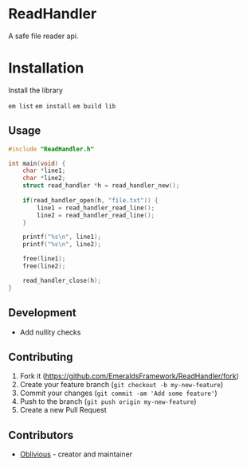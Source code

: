 # ReadHandler

A safe file reader api.

# Installation

Install the library

`em list`
`em install`
`em build lib`

## Usage

```c
#include "ReadHandler.h"

int main(void) {
    char *line1;
    char *line2;
    struct read_handler *h = read_handler_new();
    
    if(read_handler_open(h, "file.txt")) {
        line1 = read_handler_read_line();
        line2 = read_handler_read_line();
    }

    printf("%s\n", line1);
    printf("%s\n", line2);

    free(line1);
    free(line2);

    read_handler_close(h);
}
```

## Development

* Add nullity checks

## Contributing

1. Fork it (<https://github.com/EmeraldsFramework/ReadHandler/fork>)
2. Create your feature branch (`git checkout -b my-new-feature`)
3. Commit your changes (`git commit -am 'Add some feature'`)
4. Push to the branch (`git push origin my-new-feature`)
5. Create a new Pull Request

## Contributors

- [Oblivious](https://github.com/Oblivious-Oblivious) - creator and maintainer
